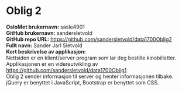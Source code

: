 # Oblig 2
**OsloMet brukernavn:** sasle4901 \
**GitHub brukernavn:** sandersletvold \
**GitHub repo URL:** https://github.com/sandersletvold/data1700Oblig2 \
**Fullt navn:** Sander Jarl Sletvold \
**Kort beskrivelse av applikasjon:** \
Nettsiden er en klient/server program som lar deg bestille kinobilletter. \
Applikasjonen er en videreutvikling av https://github.com/sandersletvold/data1700Oblig1 \
Oblig 2 sender informasjon til server og henter informasjonen tilbake. \
jQuery er benyttet i JavaScript, Bootstrap er benyttet som CSS.
